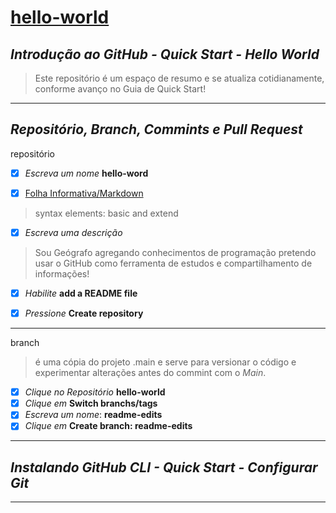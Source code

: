 # [**hello-world**](https://docs.github.com/pt/get-started/quickstart/hello-world)

*Introdução ao GitHub - Quick Start - Hello World*
---

> Este repositório é um espaço de resumo
e se atualiza cotidianamente,
conforme avanço no Guia de Quick Start!
---

*Repositório, Branch, Commints e Pull Request*
---

repositório
- [x] *Escreva um nome* **hello-word**

- [x] [Folha Informativa/Markdown](https://www.markdownguide.org/cheat-sheet/)
> syntax elements: basic and extend

- [x] *Escreva uma descrição*
> Sou Geógrafo agregando conhecimentos de programação
pretendo usar o GitHub como ferramenta de estudos
e compartilhamento de informações!

- [x] *Habilite* **add a README file**

- [x] *Pressione* **Create repository**
---

branch
> é uma cópia do projeto .main
e serve para versionar o código
e experimentar alterações
antes do commint com o *Main*.

- [x] *Clique no Repositório* **hello-world**
- [x] *Clique em* **Switch branchs/tags**
- [x] *Escreva um nome*: **readme-edits**
- [x] *Clique em* **Create branch: readme-edits**
---


## *Instalando GitHub CLI - Quick Start - Configurar Git* 
---
>
